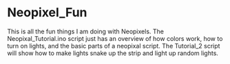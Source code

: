 # Neopixel_Fun
This is all the fun things I am doing with Neopixels.
The Neopixal_Tutorial.ino script just has an overview of how colors work, how to turn on lights, and the basic parts of a neopixal script. The Tutorial_2 script will show how to make lights snake up the strip and light up random lights.
